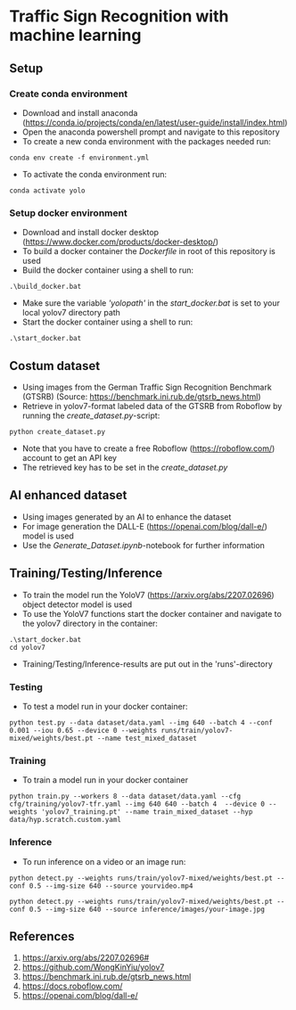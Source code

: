 # Traffic Sign Recognition with machine learning

## Setup
### Create conda environment
- Download and install anaconda (https://conda.io/projects/conda/en/latest/user-guide/install/index.html)
- Open the anaconda powershell prompt and navigate to this repository
- To create a new conda environment with the packages needed run:
```
conda env create -f environment.yml
``` 
- To activate the conda environment run:
```
conda activate yolo
``` 
### Setup docker environment
- Download and install docker desktop (https://www.docker.com/products/docker-desktop/)
- To build a docker container the *Dockerfile* in root of this repository is used
- Build the docker container using a shell to run:
```
.\build_docker.bat
```
- Make sure the variable *'yolopath'* in the *start_docker.bat* is set to your local yolov7 directory path
- Start the docker container using a shell to run:
```
.\start_docker.bat
```

## Costum dataset
- Using images from the German Traffic Sign Recognition Benchmark (GTSRB) (Source: https://benchmark.ini.rub.de/gtsrb_news.html)
- Retrieve in yolov7-format labeled data of the GTSRB from Roboflow by running the *create_dataset.py*-script:
```
python create_dataset.py
```
- Note that you have to create a free Roboflow (https://roboflow.com/) account to get an API key 
- The retrieved key has to be set in the *create_dataset.py*

## AI enhanced dataset
- Using images generated by an AI to enhance the dataset
- For image generation the DALL-E (https://openai.com/blog/dall-e/) model is used
- Use the *Generate_Dataset.ipynb*-notebook for further information

## Training/Testing/Inference 
- To train the model run the YoloV7 (https://arxiv.org/abs/2207.02696) object detector model is used
- To use the YoloV7 functions start the docker container and navigate to the yolov7 directory in the container:
```
.\start_docker.bat
cd yolov7
```
- Training/Testing/Inference-results are put out in the 'runs'-directory


### Testing
- To test a model run in your docker container:
```
python test.py --data dataset/data.yaml --img 640 --batch 4 --conf 0.001 --iou 0.65 --device 0 --weights runs/train/yolov7-mixed/weights/best.pt --name test_mixed_dataset
```

### Training
- To train a model run in your docker container
```
python train.py --workers 8 --data dataset/data.yaml --cfg cfg/training/yolov7-tfr.yaml --img 640 640 --batch 4  --device 0 --weights 'yolov7_training.pt' --name train_mixed_dataset --hyp data/hyp.scratch.custom.yaml
```

### Inference
- To run inference on a video or an image run:
```
python detect.py --weights runs/train/yolov7-mixed/weights/best.pt --conf 0.5 --img-size 640 --source yourvideo.mp4
```
```
python detect.py --weights runs/train/yolov7-mixed/weights/best.pt --conf 0.5 --img-size 640 --source inference/images/your-image.jpg
```

## References
1. https://arxiv.org/abs/2207.02696#
2. https://github.com/WongKinYiu/yolov7
3. https://benchmark.ini.rub.de/gtsrb_news.html
4. https://docs.roboflow.com/
5. https://openai.com/blog/dall-e/